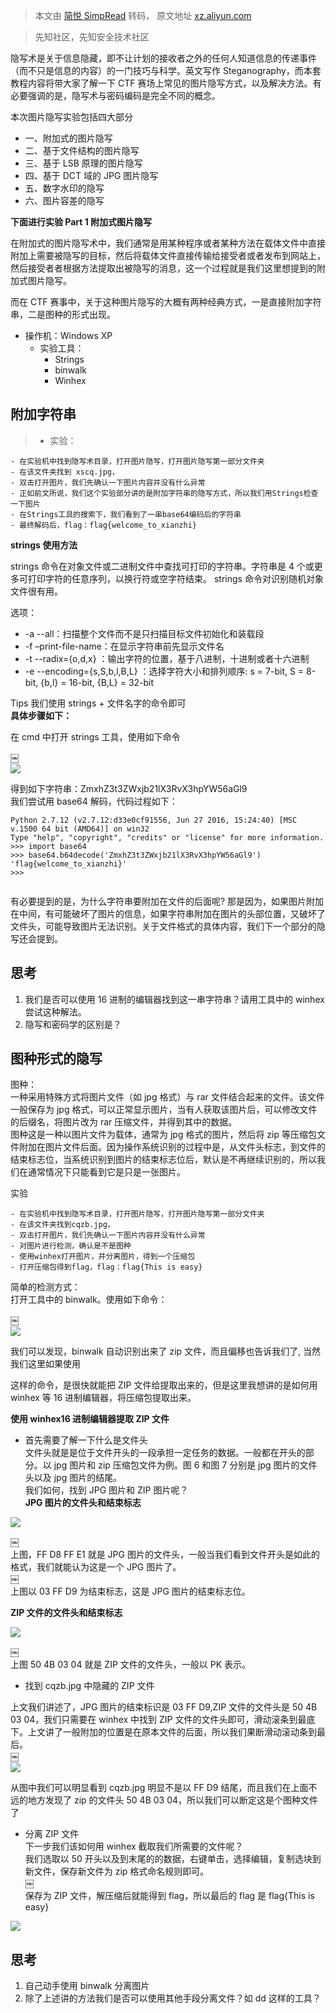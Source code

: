> 本文由 [简悦 SimpRead](http://ksria.com/simpread/) 转码， 原文地址 [xz.aliyun.com](https://xz.aliyun.com/t/1833)

> 先知社区，先知安全技术社区

隐写术是关于信息隐藏，即不让计划的接收者之外的任何人知道信息的传递事件（而不只是信息的内容）的一门技巧与科学。英文写作 Steganography，而本套教程内容将带大家了解一下 CTF 赛场上常见的图片隐写方式，以及解决方法。有必要强调的是，隐写术与密码编码是完全不同的概念。

本次图片隐写实验包括四大部分

*   一、附加式的图片隐写
*   二、基于文件结构的图片隐写
*   三、基于 LSB 原理的图片隐写
*   四、基于 DCT 域的 JPG 图片隐写
*   五、数字水印的隐写
*   六、图片容差的隐写

**下面进行实验 Part 1 附加式图片隐写**

在附加式的图片隐写术中，我们通常是用某种程序或者某种方法在载体文件中直接附加上需要被隐写的目标，然后将载体文件直接传输给接受者或者发布到网站上，然后接受者者根据方法提取出被隐写的消息，这一个过程就是我们这里想提到的附加式图片隐写。

而在 CTF 赛事中，关于这种图片隐写的大概有两种经典方式，一是直接附加字符串，二是图种的形式出现。

*   操作机：Windows XP
    *   实验工具：
        *   Strings
        *   binwalk
        *   Winhex

附加字符串
-----

> *   实验：

```
- 在实验机中找到隐写术目录，打开图片隐写，打开图片隐写第一部分文件夹
- 在该文件夹找到 xscq.jpg，
- 双击打开图片，我们先确认一下图片内容并没有什么异常
- 正如前文所说，我们这个实验部分讲的是附加字符串的隐写方式，所以我们用Strings检查一下图片
- 在Strings工具的搜索下，我们看到了一串base64编码后的字符串
- 最终解码后，flag：flag{welcome_to_xianzhi}
```

**strings 使用方法**

strings 命令在对象文件或二进制文件中查找可打印的字符串。字符串是 4 个或更多可打印字符的任意序列，以换行符或空字符结束。 strings 命令对识别随机对象文件很有用。

选项：

*   -a --all：扫描整个文件而不是只扫描目标文件初始化和装载段
*   -f –print-file-name：在显示字符串前先显示文件名
*   -t --radix={o,d,x} ：输出字符的位置，基于八进制，十进制或者十六进制
*   -e --encoding={s,S,b,l,B,L} ：选择字符大小和排列顺序: s = 7-bit, S = 8-bit, {b,l} = 16-bit, {B,L} = 32-bit

Tips 我们使用 strings + 文件名字的命令即可  
**具体步骤如下：**

在 cmd 中打开 strings 工具，使用如下命令

￼  
[![](https://xzfile.aliyuncs.com/media/upload/picture/20171222162932-3c17bfde-e6f2-1.png)](https://xzfile.aliyuncs.com/media/upload/picture/20171222162932-3c17bfde-e6f2-1.png)

得到如下字符串：ZmxhZ3t3ZWxjb21lX3RvX3hpYW56aGl9  
我们尝试用 base64 解码，代码过程如下：

```
Python 2.7.12 (v2.7.12:d33e0cf91556, Jun 27 2016, 15:24:40) [MSC v.1500 64 bit (AMD64)] on win32
Type "help", "copyright", "credits" or "license" for more information.
>>> import base64
>>> base64.b64decode('ZmxhZ3t3ZWxjb21lX3RvX3hpYW56aGl9')
'flag{welcome_to_xianzhi}'
>>>


```

有必要提到的是，为什么字符串要附加在文件的后面呢? 那是因为，如果图片附加在中间，有可能破坏了图片的信息，如果字符串附加在图片的头部位置，又破坏了文件头，可能导致图片无法识别。关于文件格式的具体内容，我们下一个部分的隐写还会提到。

思考
--

1.  我们是否可以使用 16 进制的编辑器找到这一串字符串？请用工具中的 winhex 尝试这种解法。
2.  隐写和密码学的区别是？

图种形式的隐写
-------

图种：  
一种采用特殊方式将图片文件（如 jpg 格式）与 rar 文件结合起来的文件。该文件一般保存为 jpg 格式，可以正常显示图片，当有人获取该图片后，可以修改文件的后缀名，将图片改为 rar 压缩文件，并得到其中的数据。  
图种这是一种以图片文件为载体，通常为 jpg 格式的图片，然后将 zip 等压缩包文件附加在图片文件后面。因为操作系统识别的过程中是，从文件头标志，到文件的结束标志位，当系统识别到图片的结束标志位后，默认是不再继续识别的，所以我们在通常情况下只能看到它是只是一张图片。

实验

```
- 在实验机中找到隐写术目录，打开图片隐写，打开图片隐写第一部分文件夹
- 在该文件夹找到cqzb.jpg，
- 双击打开图片，我们先确认一下图片内容并没有什么异常
- 对图片进行检测，确认是不是图种
- 使用winhex打开图片，并分离图片，得到一个压缩包
- 打开压缩包得到flag，flag：flag{This is easy}

```

简单的检测方式：  
打开工具中的 binwalk。使用如下命令：

￼  
[![](https://xzfile.aliyuncs.com/media/upload/picture/20171222163131-832f03d2-e6f2-1.png)](https://xzfile.aliyuncs.com/media/upload/picture/20171222163131-832f03d2-e6f2-1.png)

我们可以发现，binwalk 自动识别出来了 zip 文件，而且偏移也告诉我们了, 当然我们这里如果使用

这样的命令，是很快就能把 ZIP 文件给提取出来的，但是这里我想讲的是如何用 winhex 等 16 进制编辑器，将压缩包提取出来。

**使用 winhex16 进制编辑器提取 ZIP 文件**

*   首先需要了解一下什么是文件头  
    文件头就是是位于文件开头的一段承担一定任务的数据。一般都在开头的部分。以 jpg 图片和 zip 压缩包文件为例。图 6 和图 7 分别是 jpg 图片的文件头以及 jpg 图片的结尾。  
    我们如何，找到 JPG 图片和 ZIP 图片呢？  
    **JPG 图片的文件头和结束标志**

[![](https://xzfile.aliyuncs.com/media/upload/picture/20171222163150-8e379b4a-e6f2-1.png)](https://xzfile.aliyuncs.com/media/upload/picture/20171222163150-8e379b4a-e6f2-1.png)

￼  
上图，FF D8 FF E1 就是 JPG 图片的文件头，一般当我们看到文件开头是如此的格式，我们就能认为这是一个 JPG 图片了。  
￼  
上图以 03 FF D9 为结束标志，这是 JPG 图片的结束标志位。

**ZIP 文件的文件头和结束标志**

[![](https://xzfile.aliyuncs.com/media/upload/picture/20171222163202-9575d890-e6f2-1.png)](https://xzfile.aliyuncs.com/media/upload/picture/20171222163202-9575d890-e6f2-1.png)

￼  
上图 50 4B 03 04 就是 ZIP 文件的文件头，一般以 PK 表示。

*   找到 cqzb.jpg 中隐藏的 ZIP 文件

上文我们讲述了，JPG 图片的结束标识是 03 FF D9,ZIP 文件的文件头是 50 4B 03 04，我们只需要在 winhex 中找到 ZIP 文件的文件头即可，滑动滚条到最底下。上文讲了一般附加的位置是在原本文件的后面，所以我们果断滑动滚动条到最后。  
￼  
[![](https://xzfile.aliyuncs.com/media/upload/picture/20171222163229-a5abc4b8-e6f2-1.png)](https://xzfile.aliyuncs.com/media/upload/picture/20171222163229-a5abc4b8-e6f2-1.png)

从图中我们可以明显看到 cqzb.jpg 明显不是以 FF D9 结尾，而且我们在上面不远的地方发现了 zip 的文件头 50 4B 03 04，所以我们可以断定这是个图种文件了

*   分离 ZIP 文件  
    下一步我们该如何用 winhex 截取我们所需要的文件呢？  
    我们选取以 50 开头以及到末尾的的数据，右键单击，选择编辑，复制选块到新文件，保存新文件为 zip 格式命名规则即可。  
    ￼  
    保存为 ZIP 文件，解压缩后就能得到 flag，所以最后的 flag 是 flag{This is easy}

[![](https://xzfile.aliyuncs.com/media/upload/picture/20171222163249-b18f804e-e6f2-1.png)](https://xzfile.aliyuncs.com/media/upload/picture/20171222163249-b18f804e-e6f2-1.png)

思考
--

1.  自己动手使用 binwalk 分离图片
2.  除了上述讲的方法我们是否可以使用其他手段分离文件？如 dd 这样的工具？